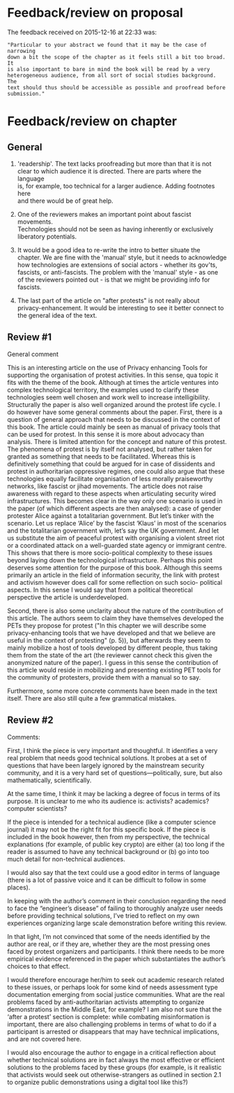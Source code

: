 Feedback/review on proposal
===============================================================================

The feedback received on 2015-12-16 at 22:33 was:

    "Particular to your abstract we found that it may be the case of narrowing 
    down a bit the scope of the chapter as it feels still a bit too broad.  It 
    is also important to bare in mind the book will be read by a very 
    heterogeneous audience, from all sort of social studies background. The 
    text should thus should be accessible as possible and proofread before 
    submission."


Feedback/review on chapter
===============================================================================

General
-------------------------------------------------------------------------------

1) 'readership'. The text lacks proofreading but more than that it is not         
clear to which audience it is directed. There are parts where the language        
is, for example, too technical for a larger audience. Adding footnotes here       
and there would be of great help.                                                 
                                                                                  
2) One of the reviewers makes an important point about fascist movements.         
Technologies should not be seen as having inherently or exclusively               
liberatory potentials.                                                            
                                                                                  
3) It would be a good idea to re-write the intro to better situate the            
chapter. We are fine with the 'manual' style, but it needs to acknowledge         
how technologies are extensions of social actors - whether its gov'ts,            
fascists, or anti-fascists.  The problem with the 'manual' style - as one         
of the reviewers pointed out - is that we might be providing info for             
fascists.                                                                         
                                                                                  
4) The last part of the article on "after protests" is not really about           
privacy-enhancement. It would be interesting to see it better connect to          
the general idea of the text.


Review #1
-------------------------------------------------------------------------------

General comment

This is an interesting article on the use of Privacy enhancing Tools for supporting the organisation of protest activities. In this sense, qua topic it fits with the theme of the book.
Although at times the article ventures into complex technological territory, the examples used to clarify these technologies seem well chosen and work well to increase intelligibility.
Structurally the paper is also well organized around the protest life cycle.
I do however have some general comments about the paper.
First, there is a question of general approach that needs to be discussed in the context of this book.
The article could mainly be seen as manual of privacy tools that can be used for protest. In this sense it is more about advocacy than analysis. There is limited attention for the concept and nature of this protest. The phenomena of protest is by itself not analysed, but rather taken for granted as something that needs to be facilitated.
Whereas this is definitively something that could be argued for in case of dissidents and protest in authoritarian oppressive regimes, one could also argue that these technologies equally facilitate organisation of less morally praiseworthy networks, like fascist or jihad movements. The article does not raise awareness with regard to these aspects when articulating security wired infrastructures.
This becomes clear in the way only one scenario is used in the paper (of which different aspects are then analysed): a case of gender protester Alice against a totalitarian government.
But let’s tinker with the scenario. Let us replace ‘Alice’ by the fascist ‘Klaus’ in most of the scenarios and the totalitarian government with, let’s say the UK government. And let us substitute the aim of peaceful protest with organising a violent street riot or a coordinated attack on a well-guarded state agency or immigrant centre.
This shows that there is more socio-political complexity to these issues beyond laying down the technological infrastructure. 
Perhaps this point deserves some attention for the purpose of this book.
Although this seems primarily an article in the field of information security, the link with protest and activism however does call for some reflection on such socio- political aspects. In this sense I would say that from a political theoretical perspective the article is underdeveloped.

Second, there is also some unclarity about the nature of the contribution of this article. The authors seem to claim they have themselves developed the PETs they propose for protest ("In this chapter we will describe some privacy-enhancing tools that we have developed and that we believe are useful in the context of protesting" (p. 5)), but afterwards they seem to mainly mobilize a host of tools developed by different people, thus taking them from the state of the art (the reviewer cannot check this given the anonymized nature of the paper).
I guess in this sense the contribution of this article would reside in mobilizing and presenting existing PET tools for the community of protesters, provide them with a manual so to say.

Furthermore, some more concrete comments have been made in the text itself.
There are also still quite a few grammatical mistakes.


Review #2
-------------------------------------------------------------------------------

Comments: 

First, I think the piece is very important and thoughtful. It identifies a very real problem that needs good technical solutions. It probes at a set of questions that have been largely ignored by the mainstream security community, and it is a very hard set of questions—politically, sure, but also mathematically, scientifically. 

At the same time, I think it may be lacking a degree of focus in terms of its purpose. It is unclear to me who its audience is: activists? academics? computer scientists?  

If the piece is intended for a technical audience (like a computer science journal) it may not be the right fit for this specific book. If the piece is included in the book however, then from my perspective, the technical explanations (for example, of public key crypto) are either (a) too long if the reader is assumed to have any technical background or (b) go into too much detail for non-technical audiences. 

I would also say that the text could use a good editor in terms of language (there is a lot of passive voice and it can be difficult to follow in some places).

In keeping with the author’s comment in their conclusion regarding the need to face the “engineer’s disease” of failing to thoroughly analyze user needs before providing technical solutions, I’ve tried to reflect on my own experiences organizing large scale demonstration before writing this review.

In that light, I’m not convinced that some of the needs identified by the author are real, or if they are, whether they are the most pressing ones faced by protest organizers and participants. I think there needs to be more empirical evidence referenced in the paper which substantiates the author’s choices to that effect. 

I would therefore encourage her/him to seek out academic research related to these issues, or perhaps look for some kind of needs assessment type documentation emerging from social justice communities. What are the real problems faced by anti-authoritarian activists attempting to organize demonstrations in the Middle East, for example? I am also not sure that the ‘after a protest’ section is complete: while combating misinformation is important, there are also challenging problems in terms of what to do if a participant is arrested or disappears that may have technical implications, and are not covered here.

I would also encourage the author to engage in a critical reflection about whether technical solutions are in fact always the most effective or efficient solutions to the problems faced by these groups (for example, is it realistic that activists would seek out otherwise-strangers as outlined in section 2.1 to organize public demonstrations using a digital tool like this?)
